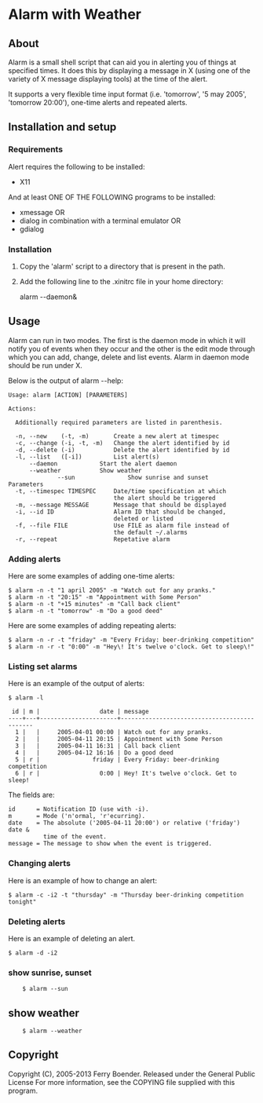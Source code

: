 Alarm with Weather
=====

About
-----

Alarm is a small shell script that can aid you in alerting you of things at
specified times. It does this by displaying a message in X (using one of
the variety of X message displaying tools) at the time of the alert.

It supports a very flexible time input format (i.e. 'tomorrow', '5 may
2005', 'tomorrow 20:00'), one-time alerts and repeated alerts.


Installation and setup
----------------------

### Requirements

Alert requires the following to be installed:
		
*   X11
		
And at least ONE OF THE FOLLOWING programs to be installed:

*   xmessage OR
*   dialog in combination with a terminal emulator OR
*   gdialog


### Installation

1.  Copy the 'alarm' script to a directory that is present in the path.
2.  Add the following line to the .xinitrc file in your home directory:
		
    alarm --daemon&
	
Usage
-----

Alarm can run in two modes. The first is the daemon mode in which it will
notify you of events when they occur and the other is the edit mode through
which you can add, change, delete and list events. Alarm in daemon mode
should be run under X.

Below is the output of alarm --help:
	
	Usage: alarm [ACTION] [PARAMETERS]                          
                                                               
	Actions:
	
	  Additionally required parameters are listed in parenthesis.
	  
	  -n, --new    (-t, -m)       Create a new alert at timespec   
	  -c, --change (-i, -t, -m)   Change the alert identified by id
	  -d, --delete (-i)           Delete the alert identified by id
	  -l, --list   ([-i])         List alert(s)                    
		  --daemon            Start the alert daemon           
		  --weather           Show weather
                  --sun               Show sunrise and sunset														   
	Parameters                                                     
	  -t, --timespec TIMESPEC     Date/time specification at which 
								  the alert should be triggered    
	  -m, --message MESSAGE       Message that should be displayed 
	  -i, --id ID                 Alarm ID that should be changed, 
								  deleted or listed                
	  -f, --file FILE             Use FILE as alarm file instead of
								  the default ~/.alarms            
	  -r, --repeat                Repetative alarm                 

### Adding alerts

Here are some examples of adding one-time alerts:
	
	$ alarm -n -t "1 april 2005" -m "Watch out for any pranks." 
	$ alarm -n -t "20:15" -m "Appointment with Some Person" 
	$ alarm -n -t "+15 minutes" -m "Call back client" 
	$ alarm -n -t "tomorrow" -m "Do a good deed" 

Here are some examples of adding repeating alerts:
	
	$ alarm -n -r -t "friday" -m "Every Friday: beer-drinking competition"
	$ alarm -n -r -t "0:00" -m "Hey\! It's twelve o'clock. Get to sleep\!"

### Listing set alarms

Here is an example of the output of alerts:

	$ alarm -l

	 id | m |                 date | message
	----+---+----------------------+---------------------------------------------
	  1 |   |     2005-04-01 00:00 | Watch out for any pranks.
	  2 |   |     2005-04-11 20:15 | Appointment with Some Person
	  3 |   |     2005-04-11 16:31 | Call back client
	  4 |   |     2005-04-12 16:16 | Do a good deed
	  5 | r |               friday | Every Friday: beer-drinking competition
	  6 | r |                 0:00 | Hey! It's twelve o'clock. Get to sleep!

	
The fields are:

    id      = Notification ID (use with -i).
    m       = Mode ('n'ormal, 'r'ecurring).
    date    = The absolute ('2005-04-11 20:00') or relative ('friday') date & 
              time of the event.
    message = The message to show when the event is triggered.

### Changing alerts

Here is an example of how to change an alert:
	
	$ alarm -c -i2 -t "thursday" -m "Thursday beer-drinking competition tonight"

### Deleting alerts

Here is an example of deleting an alert.

	$ alarm -d -i2
	
### show sunrise, sunset
    
        $ alarm --sun
	
## show weather

        $ alarm --weather

Copyright
---------

Copyright (C), 2005-2013 Ferry Boender. Released under the General Public
License For more information, see the COPYING file supplied with this program.                                                          

